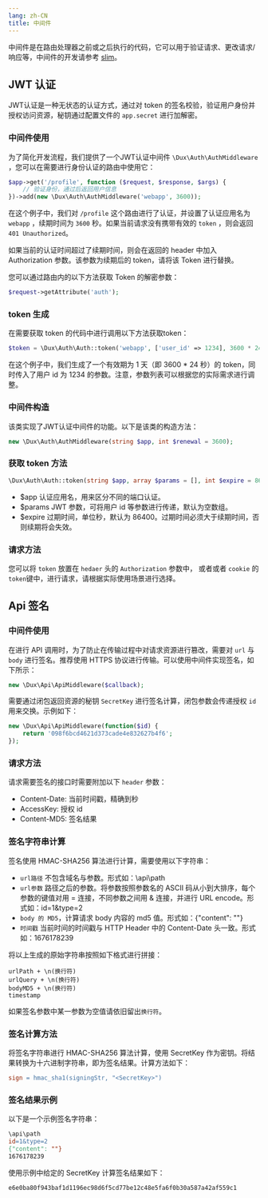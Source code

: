 ```yaml
---
lang: zh-CN
title: 中间件
---
```


中间件是在路由处理器之前或之后执行的代码，它可以用于验证请求、更改请求/响应等，中间件的开发请参考 [slim](https://www.slimframework.com/docs/v4/concepts/middleware.html)。

## JWT 认证

JWT认证是一种无状态的认证方式，通过对 token 的签名校验，验证用户身份并授权访问资源，秘钥通过配置文件的 `app.secret` 进行加解密。

### 中间件使用

为了简化开发流程，我们提供了一个JWT认证中间件 `\Dux\Auth\AuthMiddleware` ，您可以在需要进行身份认证的路由中使用它：

```php
$app->get('/profile', function ($request, $response, $args) {
    // 验证身份，通过后返回用户信息
})->add(new \Dux\Auth\AuthMiddleware('webapp', 3600));
```

在这个例子中，我们对 `/profile` 这个路由进行了认证，并设置了认证应用名为 `webapp` ，续期时间为 `3600`
秒。如果当前请求没有携带有效的 `token` ，则会返回 `401 Unauthorized`。

如果当前的认证时间超过了续期时间，则会在返回的 header 中加入 Authorization 参数。该参数为续期后的 token，请将该 Token 进行替换。

您可以通过路由内的以下方法获取 Token 的解密参数：

```php 
$request->getAttribute('auth');
```

### token 生成

在需要获取 token 的代码中进行调用以下方法获取token：

```php 
$token = \Dux\Auth\Auth::token('webapp', ['user_id' => 1234], 3600 * 24);
```

在这个例子中，我们生成了一个有效期为 1 天（即 3600 * 24 秒）的 token，同时传入了用户 id 为 1234 的参数。注意，参数列表可以根据您的实际需求进行调整。

### 中间件构造

该类实现了JWT认证中间件的功能。以下是该类的构造方法：

```php
new \Dux\Auth\AuthMiddleware(string $app, int $renewal = 3600);
```

### 获取 token 方法

```PHP
\Dux\Auth\Auth::token(string $app, array $params = [], int $expire = 86400) : string
```

- $app 认证应用名，用来区分不同的端口认证。
- $params JWT 参数，可将用户 id 等参数进行传递，默认为空数组。
- $expire 过期时间，单位秒，默认为 86400。过期时间必须大于续期时间，否则续期将会失效。


### 请求方法

您可以将 `token` 放置在 `hedaer` 头的 `Authorization` 参数中， 或者或者 `cookie` 的`token`键中，进行请求，请根据实际使用场景进行选择。


## Api 签名

### 中间件使用

在进行 API 调用时，为了防止在传输过程中对请求资源进行篡改，需要对 `url` 与 `body` 进行签名。推荐使用 HTTPS 协议进行传输。可以使用中间件实现签名，如下所示：


```php 
new \Dux\Api\ApiMiddleware($callback);
```

需要通过闭包返回资源的秘钥 `SecretKey` 进行签名计算，闭包参数会传递授权 `id` 用来交换。示例如下：

```php
new \Dux\Api\ApiMiddleware(function($id) {
    return '098f6bcd4621d373cade4e832627b4f6';
});
```


### 请求方法

请求需要签名的接口时需要附加以下 `header` 参数：

- Content-Date: 当前时间戳，精确到秒
- AccessKey: 授权 id
- Content-MD5: 签名结果


### 签名字符串计算

签名使用 HMAC-SHA256 算法进行计算，需要使用以下字符串：

- `url路径` 不包含域名与参数。形式如：\api\path
- `url参数` 路径之后的参数。将参数按照参数名的 ASCII 码从小到大排序，每个参数的键值对用 = 连接，不同参数之间用 & 连接，并进行 URL encode。形式如：id=1&type=2
- `body 的 MD5`，计算请求 body 内容的 md5 值。形式如：{"content": ""}
- `时间戳` 当前时间的时间戳与 HTTP Header 中的 Content-Date 头一致。形式如：1676178239

将以上生成的原始字符串按照如下格式进行拼接：

```
urlPath + \n(换行符)
urlQuery + \n(换行符)
bodyMD5 + \n(换行符)
timestamp
```
如果签名参数中某一参数为空值请依旧留出`换行符`。

### 签名计算方法

将签名字符串进行 HMAC-SHA256 算法计算，使用 SecretKey 作为密钥。将结果转换为十六进制字符串，即为签名结果。计算方法如下：

```makefile
sign = hmac_sha1(signingStr, "<SecretKey>")
```

### 签名结果示例

以下是一个示例签名字符串：

```makefile
\api\path
id=1&type=2
{"content": ""}
1676178239
```

使用示例中给定的 SecretKey 计算签名结果如下：

``` 
e6e0ba80f943baf1d1196ec98d6f5cd77be12c48e5fa6f0b30a587a42af559c1
```
